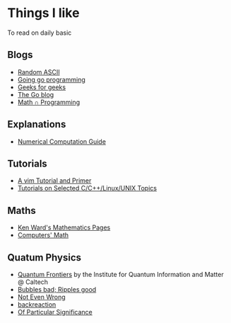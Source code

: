 # Things I like

To read on daily basic

## Blogs

* [Random ASCII](https://randomascii.wordpress.com/)
* [Going go programming](https://www.goinggo.net/)
* [Geeks for geeks](http://www.geeksforgeeks.org/)
* [The Go blog](https://blog.golang.org/)
* [Math ∩ Programming](https://jeremykun.com/2014/12/08/a-motivation-for-quantum-computing/)

## Explanations
* [Numerical Computation Guide](http://docs.oracle.com/cd/E19957-01/806-3568/)

## Tutorials
* [A vim Tutorial and Primer](https://danielmiessler.com/study/vim)
* [Tutorials on Selected C/C++/Linux/UNIX Topics](http://www.augustcouncil.com/~tgibson/tutorial/)

## Maths
* [Ken Ward's Mathematics Pages](https://trans4mind.com/personal_development/mathematics/series/sumNaturalNumbers.htm)
* [Computers' Math](http://kias.dyndns.org/comath)

## Quatum Physics
* [Quantum Frontiers](https://quantumfrontiers.com/) by the Institute for Quantum Information and Matter @ Caltech
* [Bubbles bad; Ripples good](https://williewong.wordpress.com/)
* [Not Even Wrong](http://www.math.columbia.edu/~woit/wordpress/)
* [backreaction](http://backreaction.blogspot.com/)
* [Of Particular Significance](https://profmattstrassler.com/)